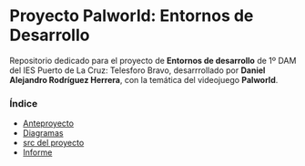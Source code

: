 # Proyecto Palworld: Entornos de Desarrollo
Repositorio dedicado para el proyecto de __Entornos de desarrollo__ de 1º DAM del IES Puerto de La Cruz: Telesforo Bravo, desarrrollado por __Daniel Alejandro Rodríguez Herrera__, con la temática del videojuego __Palworld__.

 ### Índice
 - [Anteproyecto](anteproyecto)
 - [Diagramas](diagramas)
 - [src del proyecto](srcPalworld)
 - [Informe](informe)